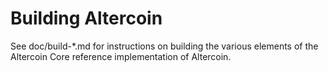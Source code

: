 Building Altercoin
================

See doc/build-*.md for instructions on building the various
elements of the Altercoin Core reference implementation of Altercoin.
